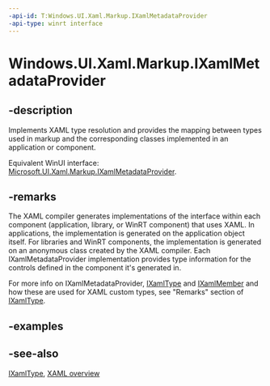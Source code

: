 ```yaml
---
-api-id: T:Windows.UI.Xaml.Markup.IXamlMetadataProvider
-api-type: winrt interface
---
```


<!-- Interface syntax.
public interface IXamlMetadataProvider : 
-->

# Windows.UI.Xaml.Markup.IXamlMetadataProvider

## -description
Implements XAML type resolution and provides the mapping between types used in markup and the corresponding classes implemented in an application or component.

Equivalent WinUI interface: [Microsoft.UI.Xaml.Markup.IXamlMetadataProvider](/windows/winui/api/microsoft.ui.xaml.markup.ixamlmetadataprovider).

## -remarks
The XAML compiler generates implementations of the interface within each component (application, library, or WinRT component) that uses XAML. In applications, the implementation is generated on the application object itself. For libraries and WinRT components, the implementation is generated on an anonymous class created by the XAML compiler. Each IXamlMetadataProvider implementation provides type information for the controls defined in the component it's generated in.

For more info on IXamlMetadataProvider, [IXamlType](ixamltype.md) and [IXamlMember](ixamlmember.md) and how these are used for XAML custom types, see "Remarks" section of [IXamlType](ixamltype.md).

## -examples

## -see-also
[IXamlType](ixamltype.md), [XAML overview](/windows/uwp/xaml-platform/xaml-overview)
